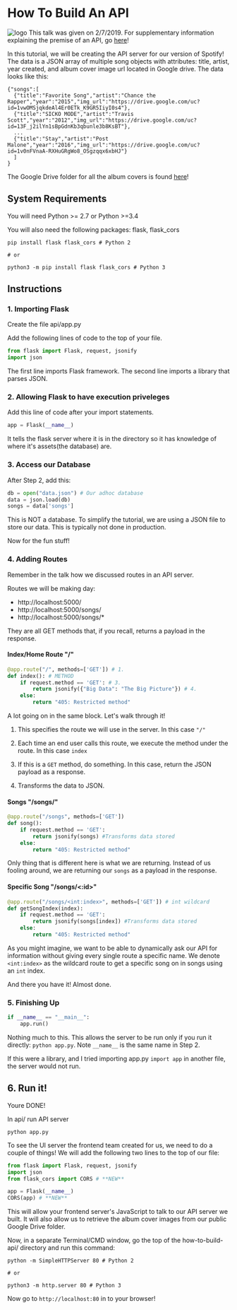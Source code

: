 # How To Build An API
![logo](https://drive.google.com/uc?id=1tsoEUqYWJoT_GNsRVhNlrF4rK1xZUqRz)
This talk was given on 2/7/2019. For supplementary information explaining the premise of an API, go [here](https://docs.google.com/presentation/d/1GwtD5kXjfVzrbJ6Uh2l4wQgwVe9uJNEcqiIKkpHqp1I/edit?usp=sharing)!

In this tutorial, we will be creating the API server for our version of Spotify! The data is a JSON array of multiple song objects with attributes: title, artist, year created, and album cover image url located in Google drive. The data looks like this:
```
{"songs":[
  {"title":"Favorite Song","artist":"Chance the Rapper","year":"2015","img_url":"https://drive.google.com/uc?id=1vwOMSjqkdeAl4Er0ETk_K9GR5IiyI0s4"},
  {"title":"SICKO MODE","artist":"Travis Scott","year":"2012","img_url":"https://drive.google.com/uc?id=13F_j2ilYn1sBpGdnKb3qbunle3b8KsBT"},
  ...
  {"title":"Stay","artist":"Post Malone","year":"2016","img_url":"https://drive.google.com/uc?id=1v0nFVnaA-RXHuGRgWo8_OSgzqqx6xbHJ"}
  ]
}
```
The Google Drive folder for all the album covers is found [here](https://drive.google.com/drive/folders/1l4MfN34ReJxN86WQvpKDbdCVZCw01cve?usp=sharing)!

## System Requirements

You will need Python >= 2.7 or Python >=3.4

You will also need the following packages: flask, flask_cors
```shell
pip install flask flask_cors # Python 2

# or

python3 -m pip install flask flask_cors # Python 3
```

## Instructions

### 1. Importing Flask
Create the file api/app.py

Add the following lines of code to the top of your file.
```python
from flask import Flask, request, jsonify
import json
```
The first line imports Flask framework.
The second line imports a library that parses JSON.

### 2. Allowing Flask to have execution priveleges
Add this line of code after your import statements.
```python
app = Flask(__name__)
```
It tells the flask server where it is in the directory so it has knowledge of where it's assets(the database) are.

### 3. Access our Database
After Step 2, add this:
```python
db = open("data.json") # Our adhoc database
data = json.load(db)
songs = data['songs']
```
This is NOT a database. To simplify the tutorial, we are using a JSON file to store our data. This is typically  not done in production.

Now for the fun stuff!

### 4. Adding Routes
Remember in the talk how we discussed routes in an API server.

Routes we will be making day:
  - http://localhost:5000/
  - http://localhost:5000/songs/
  - http://localhost:5000/songs/*

They are all GET methods that, if you recall, returns a payload in the response.

#### Index/Home Route "/"
```python
@app.route("/", methods=['GET']) # 1.
def index(): # METHOD
    if request.method == 'GET': # 3.
        return jsonify({"Big Data": "The Big Picture"}) # 4.
    else:
        return "405: Restricted method"
```
A lot going on in the same block. Let's walk through it!
1. This specifies the route we will use in the server. In this case ```"/"```

2. Each time an end user calls this route, we execute the method under the route. In this case ```index```

3. If this is a ```GET``` method, do something. In this case, return the JSON payload as a response.

4. Transforms the data to JSON.

#### Songs "/songs/"
```python
@app.route("/songs", methods=['GET'])
def song():
    if request.method == 'GET':
        return jsonify(songs) #Transforms data stored
    else:
        return "405: Restricted method"
```
Only thing that is different here is what we are returning. Instead of us fooling around, we are returning our ```songs``` as a payload in the response.

#### Specific Song "/songs/<:id>"
```python
@app.route("/songs/<int:index>", methods=['GET']) # int wildcard
def getSongIndex(index):
    if request.method == 'GET':
        return jsonify(songs[index]) #Transforms data stored
    else:
        return "405: Restricted method"
```
As you might imagine, we want to be able to dynamically ask our API for information without giving every single route a specific name. We denote ```<int:index>``` as the wildcard route to get a specific song on in songs using an ```int``` index.

And there you have it! Almost done.

### 5. Finishing Up
```python
if __name__ == "__main__":
    app.run()
```

Nothing much to this. This allows the server to be run only if you run it directly: ```python app.py```. Note ```__name__``` is the same name in Step 2.

If this were a library, and I tried importing app.py ```import app``` in another file, the server would not run.

## 6. Run it!

Youre DONE!

In api/ run API server
```shell
python app.py
```

To see the UI server the frontend team created for us, we need to do a couple of things!
We will add the following two lines to the top of our file:
```python
from flask import Flask, request, jsonify
import json
from flask_cors import CORS # **NEW**

app = Flask(__name__)
CORS(app) # **NEW**

```
This will allow your frontend server's JavaScript to talk to our API server we built. It will also allow us to retrieve the album cover images from our public Google Drive folder.


Now, in a separate Terminal/CMD window, go the top of the how-to-build-api/ directory and run this command:
```shell
python -m SimpleHTTPServer 80 # Python 2

# or  

python3 -m http.server 80 # Python 3
```

Now go to ```http://localhost:80``` in to your browser!
